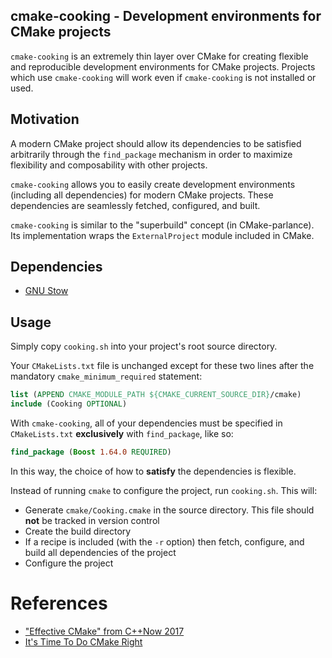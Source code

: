 cmake-cooking - Development environments for CMake projects
-----------------------------------------

`cmake-cooking` is an extremely thin layer over CMake for creating flexible and reproducible development environments for CMake projects. Projects which use `cmake-cooking` will work even if `cmake-cooking` is not installed or used.

## Motivation

A modern CMake project should allow its dependencies to be satisfied arbitrarily through the `find_package` mechanism in order to maximize flexibility and composability with other projects.

`cmake-cooking` allows you to easily create development environments (including all dependencies) for modern CMake projects. These dependencies are seamlessly fetched, configured, and built.

`cmake-cooking` is similar to the  "superbuild" concept (in CMake-parlance). Its implementation wraps the `ExternalProject` module included in CMake.

## Dependencies

- [GNU Stow](https://www.gnu.org/software/stow/)

## Usage

Simply copy `cooking.sh` into your project's root source directory.

Your `CMakeLists.txt` file is unchanged except for these two lines after the mandatory `cmake_minimum_required` statement:

```CMake
list (APPEND CMAKE_MODULE_PATH ${CMAKE_CURRENT_SOURCE_DIR}/cmake)
include (Cooking OPTIONAL)
```

With `cmake-cooking`, all of your dependencies must be specified in `CMakeLists.txt` **exclusively** with `find_package`, like so:

```CMake
find_package (Boost 1.64.0 REQUIRED)
```

In this way, the choice of how to **satisfy** the dependencies is flexible.

Instead of running `cmake` to configure the project, run `cooking.sh`. This will:

 - Generate `cmake/Cooking.cmake` in the source directory. This file should **not** be tracked in version control
 - Create the build directory
 - If a recipe is included (with the `-r` option) then fetch, configure, and build all dependencies of the project
 - Configure the project

# References

- ["Effective CMake" from C++Now 2017](https://www.youtube.com/watch?v=bsXLMQ6WgIk)
- [It's Time To Do CMake Right](https://pabloariasal.github.io/2018/02/19/its-time-to-do-cmake-right/)
